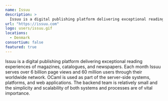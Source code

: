 ```yaml
---
name: Issuu
description: > 
  Issuu is a digital publishing platform delivering exceptional reading experiences of magazines, catalogues, and newspapers
url: "https://issuu.com"
logo: users/issuu.gif
locations: 
  - Denmark
consortium: false
featured: true
---
```


Issuu is a digital publishing platform delivering exceptional reading experiences of magazines, catalogues, and newspapers. Each month Issuu serves over 6 billion page views and 60 million users through their worldwide network. OCaml is used as part of the server-side systems, platforms, and web applications. The backend team is relatively small and the simplicity and scalability of both systems and processes are of vital importance.
